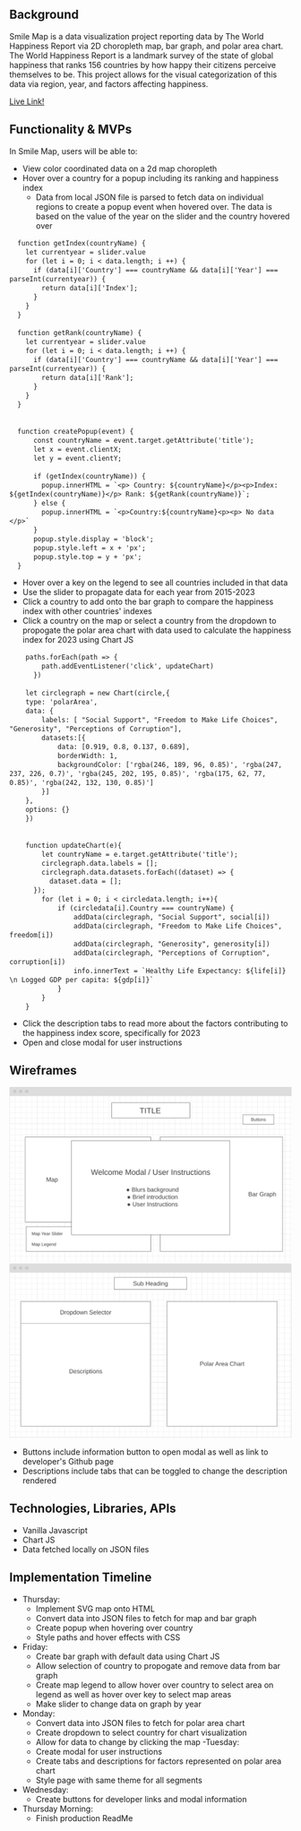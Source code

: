 ## Background
Smile Map is a data visualization project reporting data by The World Happiness Report via 2D choropleth map, bar graph, and polar area chart. The World Happiness Report is a landmark survey of the state of global happiness that ranks 156 countries by how happy their citizens perceive themselves to be. This project allows for the visual categorization of this data via region, year, and factors affecting happiness. 

 <a href="https://michelleeli.github.io/Smile-Map/">Live Link!</a>

## Functionality & MVPs
In Smile Map, users will be able to:
- View color coordinated data on a 2d map choropleth
- Hover over a country for a popup including its ranking and happiness index
    - Data from local JSON file is parsed to fetch data on individual regions to create a popup event when hovered over. The data is based on the value of the year on the slider and the country hovered over
``` 
  function getIndex(countryName) {
    let currentyear = slider.value
    for (let i = 0; i < data.length; i ++) {
      if (data[i]['Country'] === countryName && data[i]['Year'] === parseInt(currentyear)) {
        return data[i]['Index'];
      }
    }
  }

  function getRank(countryName) {
    let currentyear = slider.value
    for (let i = 0; i < data.length; i ++) {
      if (data[i]['Country'] === countryName && data[i]['Year'] === parseInt(currentyear)) {
        return data[i]['Rank'];
      }
    }
  }


  function createPopup(event) {
      const countryName = event.target.getAttribute('title');
      let x = event.clientX;  
      let y = event.clientY; 

      if (getIndex(countryName)) {
        popup.innerHTML = `<p> Country: ${countryName}</p><p>Index: ${getIndex(countryName)}</p> Rank: ${getRank(countryName)}`;
      } else {
        popup.innerHTML = `<p>Country:${countryName}<p><p> No data </p>`
      }
      popup.style.display = 'block';
      popup.style.left = x + 'px';
      popup.style.top = y + 'px';
  }
``` 
- Hover over a key on the legend to see all countries included in that data
- Use the slider to propagate data for each year from 2015-2023
- Click a country to add onto the bar graph to compare the happiness index with other countries' indexes
- Click a country on the map or select a country from the dropdown to propogate the polar area chart with data used to calculate the happiness index for 2023 using Chart JS
```
    paths.forEach(path => {
        path.addEventListener('click', updateChart)
      })

    let circlegraph = new Chart(circle,{
    type: 'polarArea',
    data: {
        labels: [ "Social Support", "Freedom to Make Life Choices", "Generosity", "Perceptions of Corruption"],
        datasets:[{
            data: [0.919, 0.8, 0.137, 0.689],
            borderWidth: 1,
            backgroundColor: ['rgba(246, 189, 96, 0.85)', 'rgba(247, 237, 226, 0.7)', 'rgba(245, 202, 195, 0.85)', 'rgba(175, 62, 77, 0.85)', 'rgba(242, 132, 130, 0.85)']
        }]
    },
    options: {}
    })


    function updateChart(e){
        let countryName = e.target.getAttribute('title');
        circlegraph.data.labels = [];
        circlegraph.data.datasets.forEach((dataset) => {
          dataset.data = [];
      });
        for (let i = 0; i < circledata.length; i++){
            if (circledata[i].Country === countryName) {
                addData(circlegraph, "Social Support", social[i])
                addData(circlegraph, "Freedom to Make Life Choices", freedom[i])
                addData(circlegraph, "Generosity", generosity[i])
                addData(circlegraph, "Perceptions of Corruption", corruption[i])
                info.innerText = `Healthy Life Expectancy: ${life[i]} \n Logged GDP per capita: ${gdp[i]}`
            }
        }
    }
```
- Click the description tabs to read more about the factors contributing to the happiness index score, specifically for 2023
- Open and close modal for user instructions 

## Wireframes
![Alt-text](wireframe1.png)
![Alt-text](wireframe2.png)

- Buttons include information button to open modal as well as link to developer's Github page
- Descriptions include tabs that can be toggled to change the description rendered 

## Technologies, Libraries, APIs
- Vanilla Javascript
- Chart JS
- Data fetched locally on JSON files

## Implementation Timeline
- Thursday: 
    - Implement SVG map onto HTML
    - Convert data into JSON files to fetch for map and bar graph
    - Create popup when hovering over country
    - Style paths and hover effects with CSS 
- Friday: 
    - Create bar graph with default data using Chart JS
    - Allow selection of country to propogate and remove data from bar graph
    - Create map legend to allow hover over country to select area on legend as well as hover over key to select map areas
    - Make slider to change data on graph by year
- Monday: 
    - Convert data into JSON files to fetch for polar area chart
    - Create dropdown to select country for chart visualization
    - Allow for data to change by clicking the map 
-Tuesday: 
    - Create modal for user instructions
    - Create tabs and descriptions for factors represented on polar area chart
    - Style page with same theme for all segments
- Wednesday: 
    - Create buttons for developer links and modal information
- Thursday Morning: 
    - Finish production ReadMe

